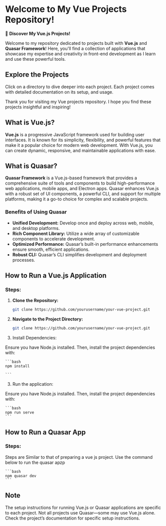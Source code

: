 # Welcome to My Vue Projects Repository!

🌟 **Discover My Vue.js Projects!**

Welcome to my repository dedicated to projects built with **Vue.js** and **Quasar Framework**! Here, you'll find a collection of applications that showcase my expertise and creativity in front-end development as I learn and use these powerful tools.

## Explore the Projects

Click on a directory to dive deeper into each project. Each project comes with detailed documentation on its setup, and usage.

Thank you for visiting my Vue projects repository. I hope you find these projects insightful and inspiring!


## What is Vue.js?

**Vue.js** is a progressive JavaScript framework used for building user interfaces. It is known for its simplicity, flexibility, and powerful features that make it a popular choice for modern web development. With Vue.js, you can create dynamic, responsive, and maintainable applications with ease.

## What is Quasar?

**Quasar Framework** is a Vue.js-based framework that provides a comprehensive suite of tools and components to build high-performance web applications, mobile apps, and Electron apps. Quasar enhances Vue.js with a robust set of UI components, a powerful CLI, and support for multiple platforms, making it a go-to choice for complex and scalable projects.

### Benefits of Using Quasar

- **Unified Development:** Develop once and deploy across web, mobile, and desktop platforms.
- **Rich Component Library:** Utilize a wide array of customizable components to accelerate development.
- **Optimized Performance:** Quasar’s built-in performance enhancements ensure smooth, efficient applications.
- **Robust CLI:** Quasar’s CLI simplifies development and deployment processes.

## How to Run a Vue.js Application

### Steps:

1. **Clone the Repository:**

   ```bash
   git clone https://github.com/yourusername/your-vue-project.git
   ```

2. **Navigate to the Project Directory:**

    ```bash
    git clone https://github.com/yourusername/your-vue-project.git
    ```

3. Install Dependencies:

Ensure you have Node.js installed. Then, install the project dependencies with:

    ```bash
    npm install

    ```
3. Run the application:

Ensure you have Node.js installed. Then, install the project dependencies with:

    ```bash
    npm run serve
    ```

## How to Run a Quasar App

### Steps: 

Steps are Similar to that of preparing a vue js project. Use the command below to run the quasar apzp

    ```bash
    npm quasar dev
    ```

## Note

The setup instructions for running Vue.js or Quasar applications are specific to each project. Not all projects use Quasar—some may use Vue.js alone. Check the project’s documentation for specific setup instructions.
